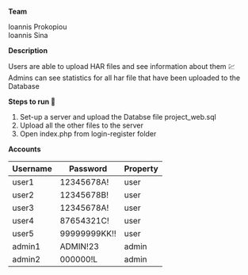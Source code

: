 **Team**

Ioannis Prokopiou\
Ioannis Sina 


**Description**

Users are able to upload HAR files and see information about them :chart:\
Admins can see statistics for all har file that have been uploaded to the Database


**Steps to run :runner:**

1. Set-up a server and upload the Databse file project_web.sql  
2. Upload all the other files to the server  
3. Open index.php from login-register folder  


**Accounts**

| Username  | Password | Property |
| ------------- | ------------- | ------------- |
| user1 | 12345678A! | user |
| user2 | 12345678B! | user |
| user3 | 12345678A! | user | 
| user4 | 87654321C! | user |
| user5 | 99999999KK!! | user |
| admin1 | ADMIN!23 | admin |
| admin2 | 000000!L | admin |
